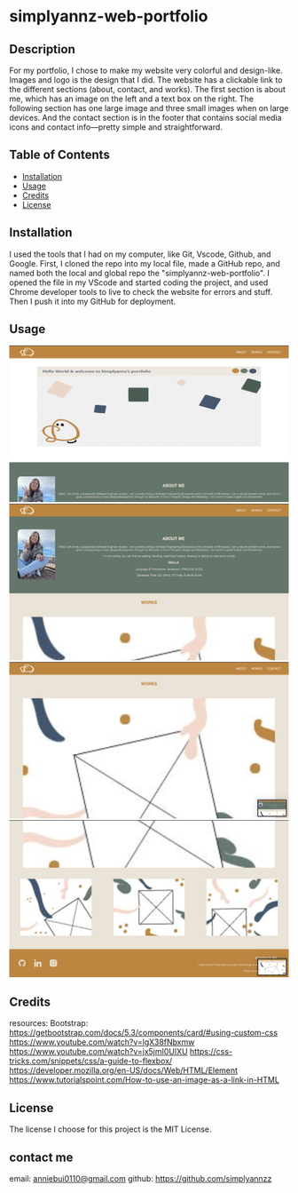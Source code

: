 # simplyannz-web-portfolio

## Description

For my portfolio, I chose to make my website very colorful and design-like. Images and logo is the design that I did. The website has a clickable link to the different sections (about, contact, and works). The first section is about me, which has an image on the left and a text box on the right. The following section has one large image and three small images when on large devices. And the contact section is in the footer that contains social media icons and contact info—pretty simple and straightforward.

## Table of Contents

- [Installation](#installation)
- [Usage](#usage)
- [Credits](#credits)
- [License](#license)

## Installation

I used the tools that I had on my computer, like Git, Vscode, Github, and Google. First, I cloned the repo into my local file, made a GitHub repo, and named both the local and global repo the "simplyannz-web-portfolio". I opened the file in my VScode and started coding the project, and used Chrome developer tools to live to check the website for errors and stuff. Then I push it into my GitHub for deployment.

## Usage

![alt text](./Assets/w3.1.png)
![alt text](./Assets/w3.2.png)
![alt text](./Assets/w3.3.png)
![alt text](./Assets/w3.4.png)

## Credits

resources:
Bootstrap: https://getbootstrap.com/docs/5.3/components/card/#using-custom-css
https://www.youtube.com/watch?v=lgX38fNbxmw
https://www.youtube.com/watch?v=jx5jmI0UlXU
https://css-tricks.com/snippets/css/a-guide-to-flexbox/
https://developer.mozilla.org/en-US/docs/Web/HTML/Element
https://www.tutorialspoint.com/How-to-use-an-image-as-a-link-in-HTML

## License

The license I choose for this project is the MIT License.

## contact me

email: anniebui0110@gmail.com
github: https://github.com/simplyannzz
